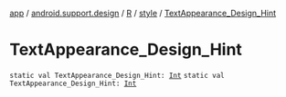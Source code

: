 [app](../../../index.md) / [android.support.design](../../index.md) / [R](../index.md) / [style](index.md) / [TextAppearance_Design_Hint](.)

# TextAppearance_Design_Hint

`static val TextAppearance_Design_Hint: `[`Int`](https://kotlinlang.org/api/latest/jvm/stdlib/kotlin/-int/index.html)
`static val TextAppearance_Design_Hint: `[`Int`](https://kotlinlang.org/api/latest/jvm/stdlib/kotlin/-int/index.html)